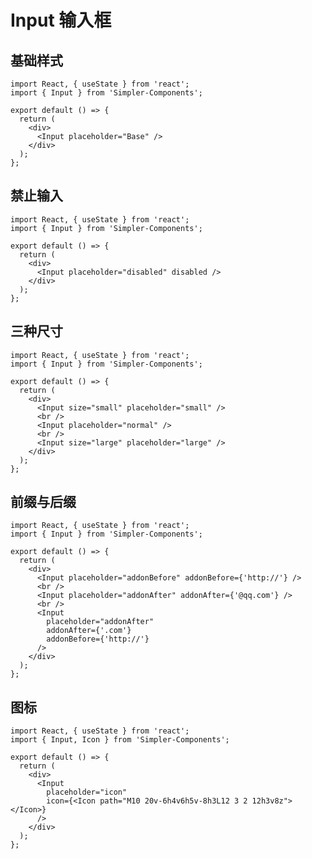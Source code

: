 <!--
 * @Author: 邱彦兮
 * @Date: 2021-10-12 15:22:55
 * @LastEditors: 邱彦兮
 * @LastEditTime: 2022-03-16 16:57:26
 * @FilePath: /Simpler-Components/docs/Input.md
-->

# Input 输入框

## 基础样式

```tsx
import React, { useState } from 'react';
import { Input } from 'Simpler-Components';

export default () => {
  return (
    <div>
      <Input placeholder="Base" />
    </div>
  );
};
```

## 禁止输入

```tsx
import React, { useState } from 'react';
import { Input } from 'Simpler-Components';

export default () => {
  return (
    <div>
      <Input placeholder="disabled" disabled />
    </div>
  );
};
```

## 三种尺寸

```tsx
import React, { useState } from 'react';
import { Input } from 'Simpler-Components';

export default () => {
  return (
    <div>
      <Input size="small" placeholder="small" />
      <br />
      <Input placeholder="normal" />
      <br />
      <Input size="large" placeholder="large" />
    </div>
  );
};
```

## 前缀与后缀

```tsx
import React, { useState } from 'react';
import { Input } from 'Simpler-Components';

export default () => {
  return (
    <div>
      <Input placeholder="addonBefore" addonBefore={'http://'} />
      <br />
      <Input placeholder="addonAfter" addonAfter={'@qq.com'} />
      <br />
      <Input
        placeholder="addonAfter"
        addonAfter={'.com'}
        addonBefore={'http://'}
      />
    </div>
  );
};
```

## 图标

```tsx
import React, { useState } from 'react';
import { Input, Icon } from 'Simpler-Components';

export default () => {
  return (
    <div>
      <Input
        placeholder="icon"
        icon={<Icon path="M10 20v-6h4v6h5v-8h3L12 3 2 12h3v8z"></Icon>}
      />
    </div>
  );
};
```

<API src='src/Input'></API>
